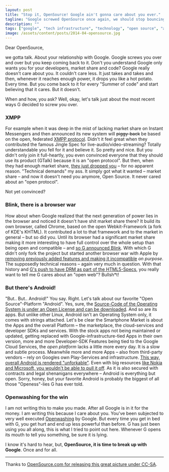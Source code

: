 ```yaml
---
layout: post
title: "Stop it, OpenSource! Google ain't gonna care about you ever."
tagline: "Google screwed OpenSource once again, we should stop bouncing back"
description: ""
tags: ["google", "tech infrastructure", "technology", "open source", "android"]
image: /assets/content/posts/2014-04-opensource.jpg
---
```


Dear OpenSource,

we gotta talk. About your relationship with Google. Google screws you over and over but you keep coming back to it. Don't you understand Google only wants you for your developers, market share and code?  Google really doesn't care about you. It couldn't care less. It just takes and takes and then, whenever it reaches enough power, it drops you like a hot potato. Every time. But you come back to it for every  "Summer of code" and start believing that it cares. But it doesn't.

When and how, you ask? Well, okay, let's talk just about the most recent ways G decided to screw you over.

### XMPP

For example when it was deep in the mist of lacking market share on Instant Messengers and then announced its new system will <s>piggy-back</s> be based on the open, federated [XMPP protocol](http://xmpp.org/). Didn't it feel great when they contributed the famous Jingle Spec for live-audio/video-streaming? Totally understandable you fell for it and believe it. So pretty and nice. But you didn't only join it full-heartly, you even convinced everyone that they should use its product (GTalk) because it is an "open protocol". But then, when they had enough market share, [they just dropped you](https://www.eff.org/deeplinks/2013/05/google-abandons-open-standards-instant-messaging) – for no apparent reason. "Technical demands" my ass. It simply got what it wanted – market share – and now it doesn't need you anymore, Open Source. It never cared about an "open protocol".

Not yet convinced?

### Blink, there is a browser war

How about when Google realized that the next generation of power lies in the browser and noticed it doesn't have shit market share there? It build its own browser, called Chrome, based on the open Webkit-Framework (a fork of KDE's KHTML). It contributed a lot to that framework and to the market in general – but so did you. Until its browser had a significant market share making it more interesting to have full control over the whole setup than being open and compatible – and [so G announced Blink](http://www.cnet.com/news/google-parts-ways-with-apple-over-webkit-launches-blink/). With which G didn't only fork the project but started another browser war with Apple by [removing previously added features and making it incompatible](https://groups.google.com/a/chromium.org/forum/#!msg/blink-dev/kTktlHPJn4Q/YrnfLxeMO7IJ) _on purpose_. The supposedly technical reasons – again very much in question. With that history and [G's push to have DRM as part of the HTML5-Specs](http://www.theregister.co.uk/2012/02/23/microsoft_google_netflix_html5_drm_infection/), you really want to tell me G cares about an "open web"? Bullsh*t!

### But there's Android!

"But.. But.. Android!" You say. Right. Let's talk about our favorite "Open Source"-Platform "Android". Yes, sure, the [Source-Code of the Operating System is under an Open License and can be downloaded](http://source.android.com/source/downloading.html). And so are its apps. But unlike other Linux, Android isn't an Operating System only, it comes with strings attached. Let's be clear the Smartphone Market is about the Apps and the overall Platform – the marketplace, the cloud-services and developer SDKs and services. With the stock apps not being maintained or updated, getting replaced with Google-infrastructure-tied Apps in their own version, more and more Developer-SDK Features being tied to the Google Cloud Services, the _open platform_ lacks a little more every day. It is a slow and subtle process. Meanwhile more and more Apps – also from third-party vendors – rely on Googles own Play-Services and infrastructure. [This way, overall Android is rendered "unforkable"](http://www.cnet.com/news/what-google-really-means-when-it-calls-android-open/). Even with big resources [like Nokia and Microsoft, you wouldn't be able to pull it off](http://arstechnica.com/information-technology/2014/02/neither-microsoft-nokia-nor-anyone-else-should-fork-android-its-unforkable/). As it is also secured with contracts and legal shenanigans everywhere – Android is everything but open. Sorry, honey, but your favorite Android is probably the biggest of all those "Openess"-lies G has ever told.

### Openwashing for the win

I am not writing this to make you made. After all Google is in it for the money. I am writing this because I care about you. You've been subjected to very well executed [Openwashing](http://readwrite.com/2011/02/03/how_to_spot_openwashing#awesm=~oBvV2XjKHHyDZl) by Google. But every time you get in bed with G, you get hurt and end up less powerful than before. G has just been using you all along, this is what I tried to point out here. Whenever G opens its mouth to tell you something, be sure it is lying.

I know it's hard to hear, but, **OpenSource, it is time to break up with Google**. Once and for all.

---
Thanks to [OpenSource.com for releasing this great picture under CC-SA](https://www.flickr.com/photos/opensourceway/7496801912).

